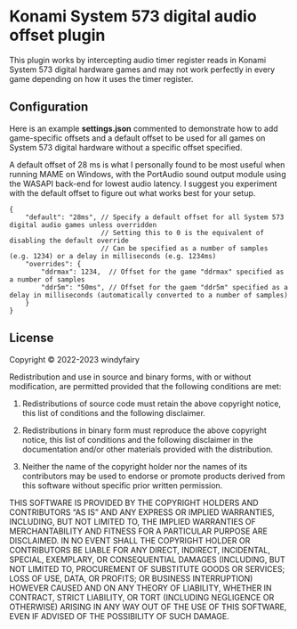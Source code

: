 # Konami System 573 digital audio offset plugin

This plugin works by intercepting audio timer register reads in Konami System 573 digital hardware games and may not work perfectly in every game depending on how it uses the timer register.

## Configuration

Here is an example **settings.json** commented to demonstrate how to add game-specific offsets and a default offset to be used for all games on System 573 digital hardware without a specific offset specified.

A default offset of 28 ms is what I personally found to be most useful when running MAME on Windows, with the PortAudio sound output module using the WASAPI back-end for lowest audio latency.  I suggest you experiment with the default offset to figure out what works best for your setup.

```jsonc
{
    "default": "28ms", // Specify a default offset for all System 573 digital audio games unless overridden
                       // Setting this to 0 is the equivalent of disabling the default override
                       // Can be specified as a number of samples (e.g. 1234) or a delay in milliseconds (e.g. 1234ms)
    "overrides": {
        "ddrmax": 1234,  // Offset for the game "ddrmax" specified as a number of samples
        "ddr5m": "50ms", // Offset for the gaem "ddr5m" specified as a delay in milliseconds (automatically converted to a number of samples)
    }
}
```

## License

Copyright © 2022-2023 windyfairy

Redistribution and use in source and binary forms, with or without modification, are permitted provided that the following conditions are met:

1. Redistributions of source code must retain the above copyright notice, this list of conditions and the following disclaimer.

2. Redistributions in binary form must reproduce the above copyright notice, this list of conditions and the following disclaimer in the documentation and/or other materials provided with the distribution.

3. Neither the name of the copyright holder nor the names of its contributors may be used to endorse or promote products derived from this software without specific prior written permission.

THIS SOFTWARE IS PROVIDED BY THE COPYRIGHT HOLDERS AND CONTRIBUTORS “AS IS” AND ANY EXPRESS OR IMPLIED WARRANTIES, INCLUDING, BUT NOT LIMITED TO, THE IMPLIED WARRANTIES OF MERCHANTABILITY AND FITNESS FOR A PARTICULAR PURPOSE ARE DISCLAIMED. IN NO EVENT SHALL THE COPYRIGHT HOLDER OR CONTRIBUTORS BE LIABLE FOR ANY DIRECT, INDIRECT, INCIDENTAL, SPECIAL, EXEMPLARY, OR CONSEQUENTIAL DAMAGES (INCLUDING, BUT NOT LIMITED TO, PROCUREMENT OF SUBSTITUTE GOODS OR SERVICES; LOSS OF USE, DATA, OR PROFITS; OR BUSINESS INTERRUPTION) HOWEVER CAUSED AND ON ANY THEORY OF LIABILITY, WHETHER IN CONTRACT, STRICT LIABILITY, OR TORT (INCLUDING NEGLIGENCE OR OTHERWISE) ARISING IN ANY WAY OUT OF THE USE OF THIS SOFTWARE, EVEN IF ADVISED OF THE POSSIBILITY OF SUCH DAMAGE.

